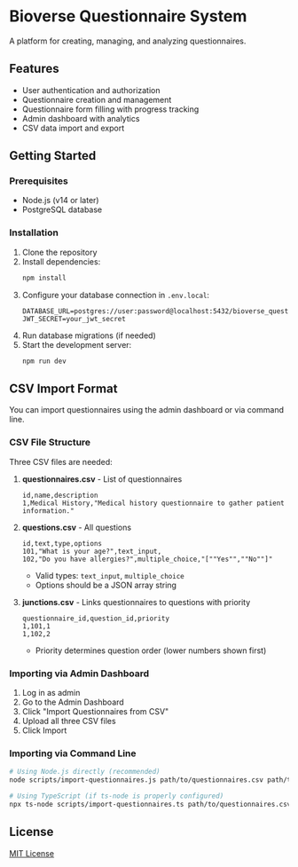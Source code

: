 # Bioverse Questionnaire System

A platform for creating, managing, and analyzing questionnaires.

## Features

- User authentication and authorization
- Questionnaire creation and management
- Questionnaire form filling with progress tracking
- Admin dashboard with analytics
- CSV data import and export

## Getting Started

### Prerequisites

- Node.js (v14 or later)
- PostgreSQL database

### Installation

1. Clone the repository
2. Install dependencies:
   ```bash
   npm install
   ```
3. Configure your database connection in `.env.local`:
   ```
   DATABASE_URL=postgres://user:password@localhost:5432/bioverse_questionnaire
   JWT_SECRET=your_jwt_secret
   ```
4. Run database migrations (if needed)
5. Start the development server:
   ```bash
   npm run dev
   ```

## CSV Import Format

You can import questionnaires using the admin dashboard or via command line.

### CSV File Structure

Three CSV files are needed:

1. **questionnaires.csv** - List of questionnaires
   ```
   id,name,description
   1,Medical History,"Medical history questionnaire to gather patient information."
   ```

2. **questions.csv** - All questions
   ```
   id,text,type,options
   101,"What is your age?",text_input,
   102,"Do you have allergies?",multiple_choice,"[""Yes"",""No""]"
   ```
   - Valid types: `text_input`, `multiple_choice`
   - Options should be a JSON array string

3. **junctions.csv** - Links questionnaires to questions with priority
   ```
   questionnaire_id,question_id,priority
   1,101,1
   1,102,2
   ```
   - Priority determines question order (lower numbers shown first)

### Importing via Admin Dashboard

1. Log in as admin
2. Go to the Admin Dashboard
3. Click "Import Questionnaires from CSV"
4. Upload all three CSV files
5. Click Import

### Importing via Command Line

```bash
# Using Node.js directly (recommended)
node scripts/import-questionnaires.js path/to/questionnaires.csv path/to/questions.csv path/to/junctions.csv

# Using TypeScript (if ts-node is properly configured)
npx ts-node scripts/import-questionnaires.ts path/to/questionnaires.csv path/to/questions.csv path/to/junctions.csv
```

## License

[MIT License](LICENSE) 